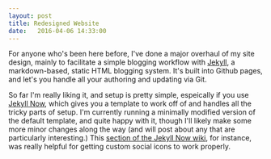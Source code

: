 ```yaml
---
layout: post
title: Redesigned Website
date:   2016-04-06 14:33:00
---
```


For anyone who's been here before, I've done a major overhaul of my site design, mainly to facilitate a simple blogging workflow with [Jekyll](https://jekyllrb.com/), a markdown-based, static HTML blogging system. It's built into Github pages, and let's you handle all your authoring and updating via Git.

So far I'm really liking it, and setup is pretty simple, espeically if you use [Jekyll Now](https://github.com/barryclark/jekyll-now), which gives you a template to work off of and handles all the tricky parts of setup. I'm currently running a minimally modified version of the default template, and quite happy with it, though I'll likely make some more minor changes along the way (and will post about any that are particularly interesting.) This [section of the Jekyll Now wiki](https://github.com/barryclark/jekyll-now/wiki/Adding-Icons), for instance, was really helpful for getting custom social icons to work properly.
